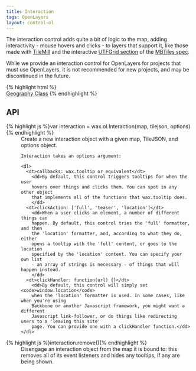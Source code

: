 ```yaml
---
title: Interaction
tags: OpenLayers
layout: control-ol
---
```


The interaction control adds quite a bit of logic to the map, adding
interactivity - mouse hovers and clicks - to layers that support it, like those
made with [TileMill](http://tilemill.com/) and the interactive
[UTFGrid section](https://github.com/mapbox/mbtiles-spec/blob/master/1.1/utfgrid.md)
of the [MBTiles spec](https://github.com/mapbox/mbtiles-spec).

While we provide an interaction control for OpenLayers for projects that must
use OpenLayers, it is not recommended for new projects, and may be discontinued
in the future.

<div class='live'>
{% highlight html %}
<div id='map-div'></div>
<a class='attribution' href='http://mapbox.com/tileset/geography-class'>Geography Class</a>
<script>
wax.tilejson('http://d.tiles.mapbox.com/v2/mapbox.blue-marble-topo-bathy-jan.jsonp', function(tilejson) {
    var map = new OpenLayers.Map({
        div: 'map-div',
        maxExtent: new OpenLayers.Bounds(
          -20037500,
          -20037500,
          20037500,
          20037500
        ),
        maxZoom:18,
        maxResolution: 156543.0339,
        theme: 'http://js.mapbox.com/theme/dark.css',
        projection: new OpenLayers.Projection('EPSG:900913'),
        units: 'm',
        layers: [
            wax.ol.connector(tilejson)
        ]
    });
    map.zoomToExtent(extent);
});
</script>
{% endhighlight %}
</div>

## API

<dl>
  <dt>{% highlight js %}var interaction = wax.ol.Interaction(map, tilejson, options){% endhighlight %}</dt>
  <dd>
    Create a new interaction object with a given map, TileJSON, and options object.

    Interaction takes an options argument:

    <dl>
      <dt>callbacks: wax.tooltip or equivalent</dt>
        <dd>By default, this control triggers tooltips for when the user
        hovers over things and clicks them. You can spot in any other object
        that implements all of the functions that wax.tooltip does.
        </dd>
      <dt>clickAction: ['full', 'teaser', 'location']</dt>
        <dd>When a user clicks an element, a number of different things can
        happen. By default, this control tries the 'full' formatter, and then
        the 'location' formatter, and, according to what they do, either
        opens a tooltip with the 'full' content, or goes to the location
        specified by the 'location' content. You can specify your own list
        - an array of strings is necessary - of things that will happen instead.
        </dd>
      <dt>clickHandler: function(url) {}</dt>
        <dd>By default, this control will simply set <code>window.location</code>
        when the 'location' formatter is used. In some cases, like when you're using
        Backbone or another Javascript framework, you might want a different
        Javascript link-follower, or do things like redirecting users to a 'leaving this site'
        page. You can provide one with a clickHandler function.</dd>
    </dl>
  </dd>
  <dt>{% highlight js %}interaction.remove(){% endhighlight %}</dt>
    <dd>Disengage an interaction object from the map it is bound to: this
    removes all of its event listeners and hides any tooltips, if any are
    being shown.</dd>
</dl>
